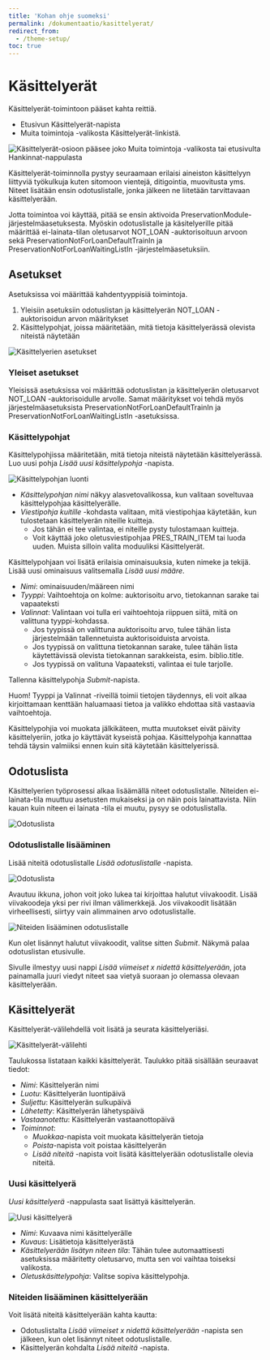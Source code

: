 ```yaml
---
title: 'Kohan ohje suomeksi'
permalink: /dokumentaatio/kasittelyerat/
redirect_from:
  - /theme-setup/
toc: true
---
```


# Käsittelyerät

Käsittelyerät-toimintoon pääset kahta reittiä.

* Etusivun Käsittelyerät-napista
* Muita toimintoja -valikosta Käsittelyerät-linkistä.

![Käsittelyerät-osioon pääsee joko Muita toimintoja -valikosta tai etusivulta Hankinnat-nappulasta](/assets/files/docs/Kasittelyerat/kasittelyerat.png)

Käsittelyerät-toiminnolla pystyy seuraamaan erilaisi aineiston käsittelyyn liittyviä työkulkuja kuten sitomoon vientejä, ditigointia, muovitusta yms. Niteet lisätään ensin odotuslistalle, jonka jälkeen ne liitetään tarvittavaan käsittelyerään.

Jotta toimintoa voi käyttää, pitää se ensin aktivoida PreservationModule-järjestelmäasetuksesta. Myöskin odotuslistalle ja käsitelyerille pitää määrittää ei-lainata-tilan oletusarvot NOT_LOAN -auktorisoituun arvoon sekä  PreservationNotForLoanDefaultTrainIn ja PreservationNotForLoanWaitingListIn -järjestelmäasetuksiin.

## Asetukset

Asetuksissa voi määrittää kahdentyyppisiä toimintoja.

1. Yleisiin asetuksiin odotuslistan ja käsittelyerän NOT_LOAN -auktorisoidun arvon määritykset
2. Käsittelypohjat, joissa määritetään, mitä tietoja käsittelyerässä olevista niteistä näytetään

![Käsittelyerien asetukset](/assets/files/docs/Kasittelyerat/kasittelyerat1.png)

### Yleiset asetukset

Yleisissä asetuksissa voi määrittää odotuslistan ja käsittelyerän oletusarvot NOT_LOAN -auktorisoidulle arvolle. Samat määritykset voi tehdä myös järjestelmäasetuksista PreservationNotForLoanDefaultTrainIn ja PreservationNotForLoanWaitingListIn -asetuksissa.

### Käsittelypohjat

Käsittelypohjissa määritetään, mitä tietoja niteistä näytetään käsittelyerässä. Luo uusi pohja _Lisää uusi käsittelypohja_ -napista.

![Käsittelypohjan luonti](/assets/files/docs/Kasittelyerat/kasittelyerat2.png)

* _Käsittelypohjan nimi_ näkyy alasvetovalikossa, kun valitaan soveltuvaa käsittelypohjaa käsittelyerälle.
* _Viestipohja kuitille_ -kohdasta valitaan, mitä viestipohjaa käytetään, kun tulostetaan käsittelyerän niteille kuitteja.
  * Jos tähän ei tee valintaa, ei niteille pysty tulostamaan kuitteja.
  * Voit käyttää joko oletusviestipohjaa PRES_TRAIN_ITEM tai luoda uuden. Muista silloin valita moduuliksi Käsittelyerät.
 
Käsittelypohjaan voi lisätä erilaisia ominaisuuksia, kuten nimeke ja tekijä. Lisää uusi ominaisuus valitsemalla _Lisää uusi määre_.

* _Nimi_: ominaisuuden/määreen nimi
* _Tyyppi_: Vaihtoehtoja on kolme: auktorisoitu arvo, tietokannan sarake tai vapaateksti
* _Valinnat_: Valintaan voi tulla eri vaihtoehtoja riippuen siitä, mitä on valittuna tyyppi-kohdassa.
  * Jos tyypissä on valittuna auktorisoitu arvo, tulee tähän lista järjestelmään tallennetuista auktorisoiduista arvoista.
  * Jos tyypissä on valittuna tietokannan sarake, tulee tähän lista käytettävissä olevista tietokannan sarakkeista, esim. biblio.title.
  * Jos tyypissä on valituna Vapaateksti, valintaa ei tule tarjolle.

Tallenna käsittelypohja _Submit_-napista.

Huom! Tyyppi ja Valinnat -riveillä toimii tietojen täydennys, eli voit alkaa kirjoittamaan kenttään haluamaasi tietoa ja valikko ehdottaa sitä vastaavia vaihtoehtoja.

Käsittelypohjia voi muokata jälkikäteen, mutta muutokset eivät päivity käsittelyeriin, jotka jo käyttävät kyseistä pohjaa. Käsittelypohja kannattaa tehdä täysin valmiiksi ennen kuin sitä käytetään käsittelyerissä.

## Odotuslista

Käsittelyerien työprosessi alkaa lisäämällä niteet odotuslistalle. Niteiden ei-lainata-tila muuttuu asetusten mukaiseksi ja on näin pois lainattavista. Niin kauan kuin niteen ei lainata -tila ei muutu, pysyy se odotuslistalla.

![Odotuslista](/assets/files/docs/Kasittelyerat/kasittelyerat3.png)

### Odotuslistalle lisääminen

Lisää niteitä odotuslistalle _Lisää odotuslistalle_ -napista.

![Odotuslista](/assets/files/docs/Kasittelyerat/kasittelyerat3.png)

Avautuu ikkuna, johon voit joko lukea tai kirjoittaa halutut viivakoodit. Lisää viivakoodeja yksi per rivi ilman välimerkkejä. Jos viivakoodit lisätään virheellisesti, siirtyy vain alimmainen arvo odotuslistalle.

![Niteiden lisääminen odotuslistalle](/assets/files/docs/Kasittelyerat/kasittelyerat4.png)

Kun olet lisännyt halutut viivakoodit, valitse sitten _Submit_. Näkymä palaa odotuslistan etusivulle.

Sivulle ilmestyy uusi nappi _Lisää viimeiset x nidettä käsittelyerään_, jota painamalla juuri viedyt niteet saa vietyä suoraan jo olemassa olevaan käsittelyerään.

## Käsittelyerät

Käsittelyerät-välilehdellä voit lisätä ja seurata käsittelyeriäsi.

![Käsittelyerät-välilehti](/assets/files/docs/Kasittelyerat/kasittelyerat5.png)

Taulukossa listataan kaikki käsittelyerät. Taulukko pitää sisällään seuraavat tiedot:

* _Nimi_: Käsittelyerän nimi
* _Luotu_: Käsittelyerän luontipäivä
* _Suljettu_: Käsittelyerän sulkupäivä
* _Lähetetty_: Käsittelyerän lähetyspäivä
* _Vastaanotettu_: Käsittelyerän vastaanottopäivä
* _Toiminnot_:
  * _Muokkaa_-napista voit muokata käsittelyerän tietoja
  * _Poista_-napista voit poistaa käsittelyerän
  * _Lisää niteitä_ -napista voit lisätä käsittelyerään odotuslistalle olevia niteitä.
 
### Uusi käsittelyerä

_Uusi käsittelyerä_ -nappulasta saat lisättyä käsittelyerän.

![Uusi käsittelyerä](/assets/files/docs/Kasittelyerat/kasittelyerat6.png)

* _Nimi_: Kuvaava nimi käsittelyerälle
* _Kuvaus_: Lisätietoja käsittelyerästä
* _Käsittelyerään lisätyn niteen tila_: Tähän tulee automaattisesti asetuksissa määritetty oletusarvo, mutta sen voi vaihtaa toiseksi valikosta.
* _Oletuskäsittelypohja_: Valitse sopiva käsittelypohja.

### Niteiden lisääminen käsittelyerään

Voit lisätä niteitä käsittelyerään kahta kautta:

* Odotuslistalta  _Lisää viimeiset x nidettä käsittelyerään_ -napista sen jälkeen, kun olet lisännyt niteet odotuslistalle.
* Käsittelyerän kohdalta _Lisää niteitä_ -napista.

